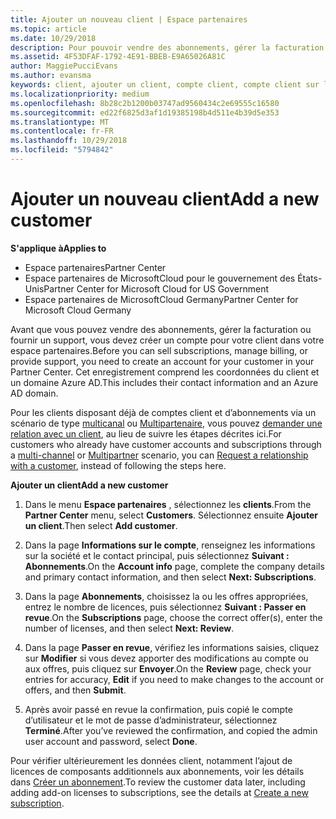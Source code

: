 ```yaml
---
title: Ajouter un nouveau client | Espace partenaires
ms.topic: article
ms.date: 10/29/2018
description: Pour pouvoir vendre des abonnements, gérer la facturation ou fournir un support, vous devez créer un enregistrement de votre client dans l’Espace partenaires. Cet enregistrement comprend ses coordonnées et un domaine Azure AD.
ms.assetid: 4F53DFAF-1792-4E91-BBEB-E9A65026A81C
author: MaggiePucciEvans
ms.author: evansma
keywords: client, ajouter un client, compte client, compte client sur l'Espace partenaires, clients, ajouter des clients, créer un compte client
ms.localizationpriority: medium
ms.openlocfilehash: 8b28c2b1200b03747ad9560434c2e69555c16580
ms.sourcegitcommit: ed22f6825d3af1d19385198b4d511e4b39d5e353
ms.translationtype: MT
ms.contentlocale: fr-FR
ms.lasthandoff: 10/29/2018
ms.locfileid: "5794842"
---
```

# <a name="add-a-new-customer"></a><span data-ttu-id="01d81-105">Ajouter un nouveau client</span><span class="sxs-lookup"><span data-stu-id="01d81-105">Add a new customer</span></span>

**<span data-ttu-id="01d81-106">S'applique à</span><span class="sxs-lookup"><span data-stu-id="01d81-106">Applies to</span></span>**

-  <span data-ttu-id="01d81-107">Espace partenaires</span><span class="sxs-lookup"><span data-stu-id="01d81-107">Partner Center</span></span>
-  <span data-ttu-id="01d81-108">Espace partenaires de MicrosoftCloud pour le gouvernement des États-Unis</span><span class="sxs-lookup"><span data-stu-id="01d81-108">Partner Center for Microsoft Cloud for US Government</span></span>
-  <span data-ttu-id="01d81-109">Espace partenaires de MicrosoftCloud Germany</span><span class="sxs-lookup"><span data-stu-id="01d81-109">Partner Center for Microsoft Cloud Germany</span></span>


<span data-ttu-id="01d81-110">Avant que vous pouvez vendre des abonnements, gérer la facturation ou fournir un support, vous devez créer un compte pour votre client dans votre espace partenaires.</span><span class="sxs-lookup"><span data-stu-id="01d81-110">Before you can sell subscriptions, manage billing, or provide support, you need to create an account for your customer in your Partner  Center.</span></span> <span data-ttu-id="01d81-111">Cet enregistrement comprend les coordonnées du client et un domaine Azure&nbsp;AD.</span><span class="sxs-lookup"><span data-stu-id="01d81-111">This includes their contact information and an Azure AD domain.</span></span>

<span data-ttu-id="01d81-112">Pour les clients disposant déjà de comptes client et d’abonnements via un scénario de type [multicanal](multichannel.md) ou [Multipartenaire](multipartner.md), vous pouvez [demander une relation avec un client](request-a-relationship-with-a-customer.md), au lieu de suivre les étapes décrites ici.</span><span class="sxs-lookup"><span data-stu-id="01d81-112">For customers who already have customer accounts and subscriptions through a [multi-channel](multichannel.md) or [Multipartner](multipartner.md) scenario, you can [Request a relationship with a customer](request-a-relationship-with-a-customer.md), instead of following the steps here.</span></span>

**<span data-ttu-id="01d81-113">Ajouter un client</span><span class="sxs-lookup"><span data-stu-id="01d81-113">Add a new customer</span></span>**

1.  <span data-ttu-id="01d81-114">Dans le menu **Espace partenaires** , sélectionnez les **clients**.</span><span class="sxs-lookup"><span data-stu-id="01d81-114">From the **Partner Center** menu, select **Customers**.</span></span> <span data-ttu-id="01d81-115">Sélectionnez ensuite **Ajouter un client**.</span><span class="sxs-lookup"><span data-stu-id="01d81-115">Then select **Add customer**.</span></span>

2.  <span data-ttu-id="01d81-116">Dans la page **Informations sur le compte**, renseignez les informations sur la société et le contact principal, puis sélectionnez **Suivant&nbsp;: Abonnements**.</span><span class="sxs-lookup"><span data-stu-id="01d81-116">On the **Account info** page, complete the company details and primary contact information, and then select **Next: Subscriptions**.</span></span>

3.  <span data-ttu-id="01d81-117">Dans la page **Abonnements**, choisissez la ou les offres appropriées, entrez le nombre de licences, puis sélectionnez **Suivant&nbsp;: Passer en revue**.</span><span class="sxs-lookup"><span data-stu-id="01d81-117">On the **Subscriptions** page, choose the correct offer(s), enter the number of licenses, and then select **Next: Review**.</span></span>

4.  <span data-ttu-id="01d81-118">Dans la page **Passer en revue**, vérifiez les informations saisies, cliquez sur **Modifier** si vous devez apporter des modifications au compte ou aux offres, puis cliquez sur **Envoyer**.</span><span class="sxs-lookup"><span data-stu-id="01d81-118">On the **Review** page, check your entries for accuracy, **Edit** if you need to make changes to the account or offers, and then **Submit**.</span></span>

5.  <span data-ttu-id="01d81-119">Après avoir passé en revue la confirmation, puis copié le compte d’utilisateur et le mot de passe d’administrateur, sélectionnez **Terminé**.</span><span class="sxs-lookup"><span data-stu-id="01d81-119">After you’ve reviewed the confirmation, and copied the admin user account and password, select **Done**.</span></span>

<span data-ttu-id="01d81-120">Pour vérifier ultérieurement les données client, notamment l’ajout de licences de composants additionnels aux abonnements, voir les détails dans [Créer un abonnement](create-a-new-subscription.md).</span><span class="sxs-lookup"><span data-stu-id="01d81-120">To review the customer data later, including adding add-on licenses to subscriptions, see the details at [Create a new subscription](create-a-new-subscription.md).</span></span>

 

 



